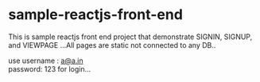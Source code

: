 # sample-reactjs-front-end


This is sample reactjs front end project that demonstrate SIGNIN, SIGNUP, and VIEWPAGE ...All pages are static not connected to any DB..  

use username :   a@a.in <br>
password:   123   for login...
